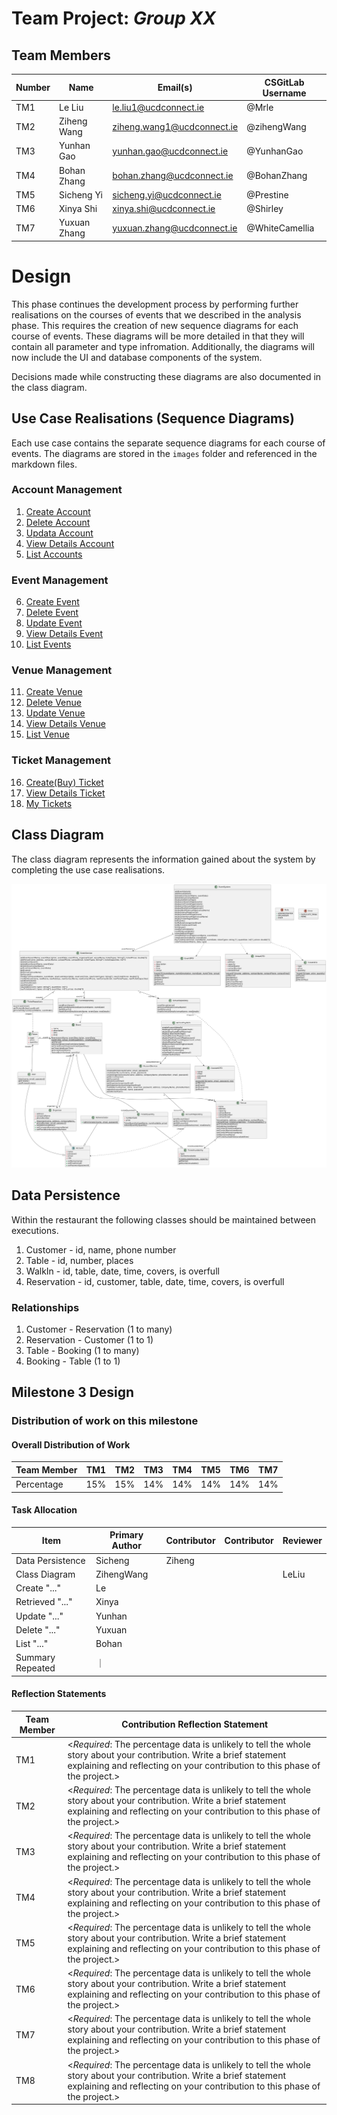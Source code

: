 # Team Project: *Group XX*

## Team Members
| Number | Name         | Email(s)                   | CSGitLab Username |
|--------|--------------|----------------------------|-------------------|
| TM1    | Le Liu       | le.liu1@ucdconnect.ie      | @Mrle             |
| TM2    | Ziheng Wang  | ziheng.wang1@ucdconnect.ie | @zihengWang       |     
| TM3    | Yunhan Gao   | yunhan.gao@ucdconnect.ie   | @YunhanGao        |     
| TM4    | Bohan Zhang  | bohan.zhang@ucdconnect.ie  | @BohanZhang       |     
| TM5    | Sicheng Yi   | sicheng.yi@ucdconnect.ie   | @Prestine         |     
| TM6    | Xinya Shi    | xinya.shi@ucdconnect.ie    | @Shirley          |     
| TM7    | Yuxuan Zhang | yuxuan.zhang@ucdconnect.ie | @WhiteCamellia    |

# Design

This phase continues the development process by performing further realisations on the courses of events that we described in the analysis phase. This requires the creation of new sequence diagrams for each course of events. These diagrams will be more detailed in that they will contain all parameter and type infromation. Additionally, the diagrams will now include the UI and database components of the system.

Decisions made while constructing these diagrams are also documented in the class diagram.

## Use Case Realisations (Sequence Diagrams)

Each use case contains the separate sequence diagrams for each course of events. The diagrams are stored in the `images` folder and referenced in the markdown files.

### Account Management
1. [Create Account](/03-design/usecases/docs/01-create-account)
2. [Delete Account]()
3. [Updata Account]()
4. [View Details Account]()
5. [List Accounts]()

### Event Management
6. [Create Event]()
7. [Delete Event]()
8. [Update Event]()
9. [View Details Event]()
10. [List Events]()

### Venue Management
11. [Create Venue]()
12. [Delete Venue]()
13. [Update Venue]()
14. [View Details Venue]()
15. [List Venue]()

### Ticket Management
16. [Create(Buy) Ticket]()
17. [View Details Ticket]()
18. [My Tickets]()

## Class Diagram

The class diagram represents the information gained about the system by completing the use case realisations. 

![class diagram](images/class.png)

## Data Persistence
Within the restaurant the following classes should be maintained between executions.
1. Customer - id, name, phone number
2. Table - id, number, places
3. WalkIn - id, table, date, time, covers, is overfull
4. Reservation - id, customer, table, date, time, covers, is overfull

### Relationships
1. Customer - Reservation (1 to many)
2. Reservation - Customer (1 to 1)
2. Table - Booking (1 to many)
3. Booking - Table (1 to 1)

## Milestone 3 Design

### Distribution of work on this milestone
#### Overall Distribution of Work

| Team Member | TM1 | TM2 | TM3 | TM4 | TM5 | TM6 | TM7 |
|-------------|-----|-----|-----|-----|-----|-----|-----|
| Percentage  | 15% | 15% | 14% | 14% | 14% | 14% | 14% |

#### Task Allocation
| Item               | Primary Author | Contributor | Contributor | Reviewer |
|--------------------|-----|-----|-----|-----|
| Data Persistence   |Sicheng | Ziheng |     |  |
| Class Diagram      |ZihengWang  |     |     |  LeLiu   |
| Create "..."       | Le  |
| Retrieved "..."    | Xinya|
| Update "..."       | Yunhan |
| Delete "..."       | Yuxuan|
| List "..."         | Bohan |
| Summary Repeated   |   ｜



#### Reflection Statements
| Team Member | Contribution Reflection Statement |
|-------------|-------------------|
|TM1| <*Required*: The percentage data is unlikely to tell the whole story about your contribution. Write a brief statement explaining and reflecting on your contribution to this phase of the project.> |
|TM2| <*Required*: The percentage data is unlikely to tell the whole story about your contribution. Write a brief statement explaining and reflecting on your contribution to this phase of the project.> |
|TM3| <*Required*: The percentage data is unlikely to tell the whole story about your contribution. Write a brief statement explaining and reflecting on your contribution to this phase of the project.> |
|TM4| <*Required*: The percentage data is unlikely to tell the whole story about your contribution. Write a brief statement explaining and reflecting on your contribution to this phase of the project.> |
|TM5| <*Required*: The percentage data is unlikely to tell the whole story about your contribution. Write a brief statement explaining and reflecting on your contribution to this phase of the project.> |
|TM6| <*Required*: The percentage data is unlikely to tell the whole story about your contribution. Write a brief statement explaining and reflecting on your contribution to this phase of the project.> |
|TM7| <*Required*: The percentage data is unlikely to tell the whole story about your contribution. Write a brief statement explaining and reflecting on your contribution to this phase of the project.> |
|TM8| <*Required*: The percentage data is unlikely to tell the whole story about your contribution. Write a brief statement explaining and reflecting on your contribution to this phase of the project.> |

